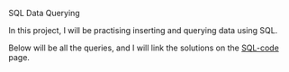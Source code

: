 SQL Data Querying

In this project, I will be practising inserting and querying data using SQL.

Below will be all the queries, and I will link the solutions on the [SQL-code]([url](https://github.com/Radster999/sql/blob/main/sql_code)) page.

